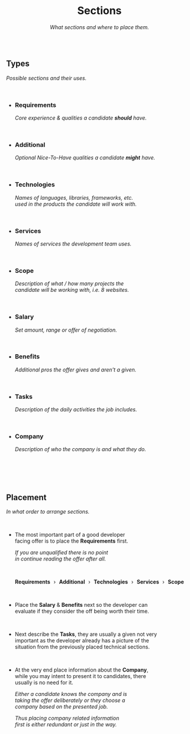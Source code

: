 
<br>

<div align = center>

# Sections

*What sections and where to place them.*

</div>

<br>
<br>

## Types

*Possible sections and their uses.*

<br>

-   ### Requirements

    *Core experience & qualities a candidate **should** have.*
    
    <br>
    
-   ### Additional

    *Optional Nice-To-Have qualities a candidate **might** have.*
    
    <br>
    
-   ### Technologies

    *Names of languages, libraries, frameworks, etc.*  
    *used in the products the candidate will work with.*

    <br>
    
-   ### Services

    *Names of services the development team uses.*
    
    <br>
    
-   ### Scope

    *Description of what / how many projects the*  
    *candidate will be working with, i.e. 8 websites.*
    
    <br>
    
-   ### Salary

    *Set amount, range or offer of negotiation.*
    
    <br>
    
-   ### Benefits

    *Additional pros the offer gives and aren't a given.*
    
    <br>
    
-   ### Tasks
    
    *Description of the daily activities the job includes.*

    <br>

-   ### Company

    *Description of who the company is and what they do.*

    <br>
    
<br>
<br>

## Placement

*In what order to arrange sections.*

<br>

-   The most important part of a good developer  
    facing offer is to place the **Requirements** first.
    
    *If you are unqualified there is no point*  
    *in continue reading the offer after all.*

    <br>
    
    **Requirements**  ›  **Additional**  ›  **Technologies**  ›  **Services**  ›  **Scope**
    
    <br>
    
-   Place the **Salary** & **Benefits** next so the developer can  
    evaluate if they consider the off being worth their time.

    <br>
    
-   Next describe the **Tasks**, they are usually a given not very  
    important as the developer already has a picture of the  
    situation from the previously placed technical sections.

    <br>
    
-   At the very end place information about the **Company**,  <br>
    while you may intent to present it to candidates, there  
    usually is no need for it.

    *Either a candidate knows the company and is*  
    *taking the offer deliberately or they choose a*  
    *company based on the presented job.*
    
    *Thus placing company related information*  
    *first is either redundant or just in the way.*

<br>


<!----------------------------------------------------------------------------->

